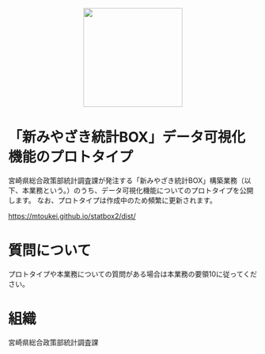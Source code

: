 <p align="center"">
<a href="https://tokeichosa.github.io/statbox2/dist/" target="_blank">
  <img src="https://github.com/mtoukei/statbox2/blob/master/img/tokeibox.JPG" width=200>
</a>
</p>

# 「新みやざき統計BOX」データ可視化機能のプロトタイプ
宮崎県総合政策部統計調査課が発注する「新みやざき統計BOX」構築業務（以下、本業務という。）のうち、データ可視化機能についてのプロトタイプを公開します。
なお、プロトタイプは作成中のため頻繁に更新されます。

https://mtoukei.github.io/statbox2/dist/
# 質問について
プロトタイプや本業務についての質問がある場合は本業務の要領10に従ってください。

# 組織
宮崎県総合政策部統計調査課
